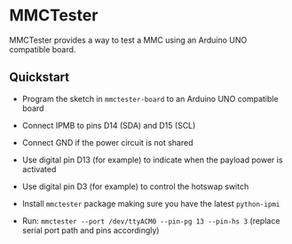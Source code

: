 # MMCTester

MMCTester provides a way to test a MMC using an Arduino UNO compatible board.

## Quickstart

- Program the sketch in `mmctester-board` to an Arduino UNO compatible board

- Connect IPMB to pins D14 (SDA) and D15 (SCL)

- Connect GND if the power circuit is not shared

- Use digital pin D13 (for example) to indicate when the payload power is
  activated

- Use digital pin D3 (for example) to control the hotswap switch

- Install `mmctester` package making sure you have the latest `python-ipmi`

- Run: `mmctester --port /dev/ttyACM0 --pin-pg 13 --pin-hs 3`
 (replace serial port path and pins accordingly)
